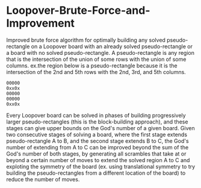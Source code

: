 # Loopover-Brute-Force-and-Improvement
Improved brute force algorithm for optimally building any solved pseudo-rectangle on a Loopover board with an already solved pseudo-rectangle or a board with no solved pseudo-rectangle.
A pseudo-rectangle is any region that is the intersection of the union of some rows with the union of some columns.
ex.the region below is a pseudo-rectangle because it is the intersection of the 2nd and 5th rows with the 2nd, 3rd, and 5th columns.
```
00000  
0xx0x  
00000  
00000  
0xx0x
```
Every Loopover board can be solved in phases of building progressively larger pseudo-rectangles (this is the block-building approach), and these stages can give upper bounds on the God's number of a given board.
Given two consecutive stages of solving a board, where the first stage extends pseudo-rectangle A to B, and the second stage extends B to C, the God's number of extending from A to C can be improved beyond the sum of the God's number of both stages, by generating all scrambles that take at or beyond a certain number of moves to extend the solved region A to C and exploting the symmetry of the board (ex. using translational symmetry to try building the pseudo-rectangles from a different location of the board) to reduce the number of moves.
